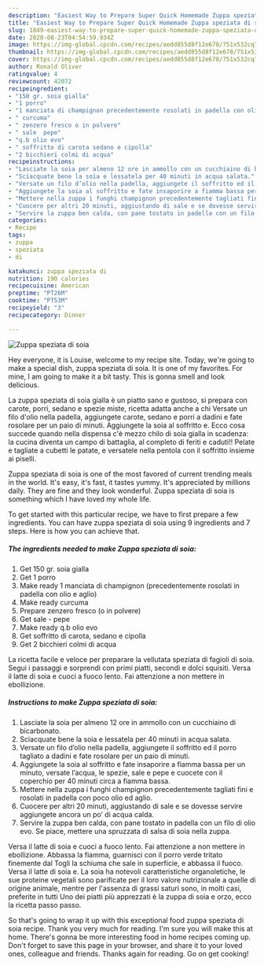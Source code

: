 ```yaml
---
description: "Easiest Way to Prepare Super Quick Homemade Zuppa speziata di soia"
title: "Easiest Way to Prepare Super Quick Homemade Zuppa speziata di soia"
slug: 1849-easiest-way-to-prepare-super-quick-homemade-zuppa-speziata-di-soia
date: 2020-08-23T04:54:59.934Z
image: https://img-global.cpcdn.com/recipes/aedd855d8f12e678/751x532cq70/zuppa-speziata-di-soia-recipe-main-photo.jpg
thumbnail: https://img-global.cpcdn.com/recipes/aedd855d8f12e678/751x532cq70/zuppa-speziata-di-soia-recipe-main-photo.jpg
cover: https://img-global.cpcdn.com/recipes/aedd855d8f12e678/751x532cq70/zuppa-speziata-di-soia-recipe-main-photo.jpg
author: Ronald Oliver
ratingvalue: 4
reviewcount: 42072
recipeingredient:
- "150 gr. soia gialla"
- "1 porro"
- "1 manciata di champignon precedentemente rosolati in padella con olio e aglio"
- " curcuma"
- " zenzero fresco o in polvere"
- " sale  pepe"
- "q.b olio evo"
- " soffritto di carota sedano e cipolla"
- "2 bicchieri colmi di acqua"
recipeinstructions:
- "Lasciate la soia per almeno 12 ore in ammollo con un cucchiaino di bicarbonato."
- "Sciacquate bene la soia e lessatela per 40 minuti in acqua salata."
- "Versate un filo d’olio nella padella, aggiungete il soffritto ed il porro tagliato a dadini e fate rosolare per un paio di minuti."
- "Aggiungete la soia al soffritto e fate insaporire a fiamma bassa per un minuto, versate l’acqua, le spezie, sale e pepe e cuocete con il coperchio per 40 minuti circa a fiamma bassa."
- "Mettere nella zuppa i funghi champignon precedentemente tagliati fini e rosolati in padella con poco olio ed aglio."
- "Cuocere per altri 20 minuti, aggiustando di sale e se dovesse servire aggiungete ancora un po’ di acqua calda."
- "Servire la zuppa ben calda, con pane tostato in padella con un filo di olio evo. Se piace, mettere una spruzzata di salsa di soia nella zuppa."
categories:
- Recipe
tags:
- zuppa
- speziata
- di

katakunci: zuppa speziata di 
nutrition: 190 calories
recipecuisine: American
preptime: "PT26M"
cooktime: "PT53M"
recipeyield: "3"
recipecategory: Dinner

---
```



![Zuppa speziata di soia](https://img-global.cpcdn.com/recipes/aedd855d8f12e678/751x532cq70/zuppa-speziata-di-soia-recipe-main-photo.jpg)

Hey everyone, it is Louise, welcome to my recipe site. Today, we're going to make a special dish, zuppa speziata di soia. It is one of my favorites. For mine, I am going to make it a bit tasty. This is gonna smell and look delicious.

La zuppa speziata di soia gialla è un piatto sano e gustoso, si prepara con carote, porri, sedano e spezie miste, ricetta adatta anche a chi Versate un filo d&#39;olio nella padella, aggiungete carote, sedano e porri a dadini e fate rosolare per un paio di minuti. Aggiungete la soia al soffritto e. Ecco cosa succede quando nella dispensa c&#39;è mezzo chilo di soia gialla in scadenza: la cucina diventa un campo di battaglia, al completo di feriti e caduti!! Pelate e tagliate a cubetti le patate, e versatele nella pentola con il soffritto insieme ai piselli.

Zuppa speziata di soia is one of the most favored of current trending meals in the world. It's easy, it's fast, it tastes yummy. It's appreciated by millions daily. They are fine and they look wonderful. Zuppa speziata di soia is something which I have loved my whole life.


To get started with this particular recipe, we have to first prepare a few ingredients. You can have zuppa speziata di soia using 9 ingredients and 7 steps. Here is how you can achieve that.

<!--inarticleads1-->

##### The ingredients needed to make Zuppa speziata di soia:

1. Get 150 gr. soia gialla
1. Get 1 porro
1. Make ready 1 manciata di champignon (precedentemente rosolati in padella con olio e aglio)
1. Make ready  curcuma
1. Prepare  zenzero fresco (o in polvere)
1. Get  sale - pepe
1. Make ready q.b olio evo
1. Get  soffritto di carota, sedano e cipolla
1. Get 2 bicchieri colmi di acqua


La ricetta facile e veloce per preparare la vellutata speziata di fagioli di soia. Segui i passaggi e sorprendi con primi piatti, secondi e dolci squisiti. Versa il latte di soia e cuoci a fuoco lento. Fai attenzione a non mettere in ebollizione. 

<!--inarticleads2-->

##### Instructions to make Zuppa speziata di soia:

1. Lasciate la soia per almeno 12 ore in ammollo con un cucchiaino di bicarbonato.
1. Sciacquate bene la soia e lessatela per 40 minuti in acqua salata.
1. Versate un filo d’olio nella padella, aggiungete il soffritto ed il porro tagliato a dadini e fate rosolare per un paio di minuti.
1. Aggiungete la soia al soffritto e fate insaporire a fiamma bassa per un minuto, versate l’acqua, le spezie, sale e pepe e cuocete con il coperchio per 40 minuti circa a fiamma bassa.
1. Mettere nella zuppa i funghi champignon precedentemente tagliati fini e rosolati in padella con poco olio ed aglio.
1. Cuocere per altri 20 minuti, aggiustando di sale e se dovesse servire aggiungete ancora un po’ di acqua calda.
1. Servire la zuppa ben calda, con pane tostato in padella con un filo di olio evo. Se piace, mettere una spruzzata di salsa di soia nella zuppa.


Versa il latte di soia e cuoci a fuoco lento. Fai attenzione a non mettere in ebollizione. Abbassa la fiamma, guarnisci con il porro verde tritato finemente dal Togli la schiuma che sale in superficie, e abbassa il fuoco. Versa il latte di soia e. La soia ha notevoli caratteristiche organoletiche, le sue proteine vegetali sono parificate per il loro valore nutrizionale a quelle di origine animale, mentre per l&#39;assenza di grassi saturi sono, in molti casi, preferite in tutti Uno dei piatti più apprezzati è la zuppa di soia e orzo, ecco la ricetta passo passo. 

So that's going to wrap it up with this exceptional food zuppa speziata di soia recipe. Thank you very much for reading. I'm sure you will make this at home. There's gonna be more interesting food in home recipes coming up. Don't forget to save this page in your browser, and share it to your loved ones, colleague and friends. Thanks again for reading. Go on get cooking!
